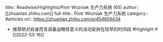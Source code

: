 title:: Readwise/Highlights/Piotr Wozniak 生产力系统 (65)
author:: [[zhuanlan.zhihu.com]]
full-title:: Piotr Wozniak 生产力系统
category:: #articles
url:: https://zhuanlan.zhihu.com/p/454659434

- 推荐把对自身而言具备战略性意义的活动安排在较早的时间段 #Highlight #[[2022-03-16]]